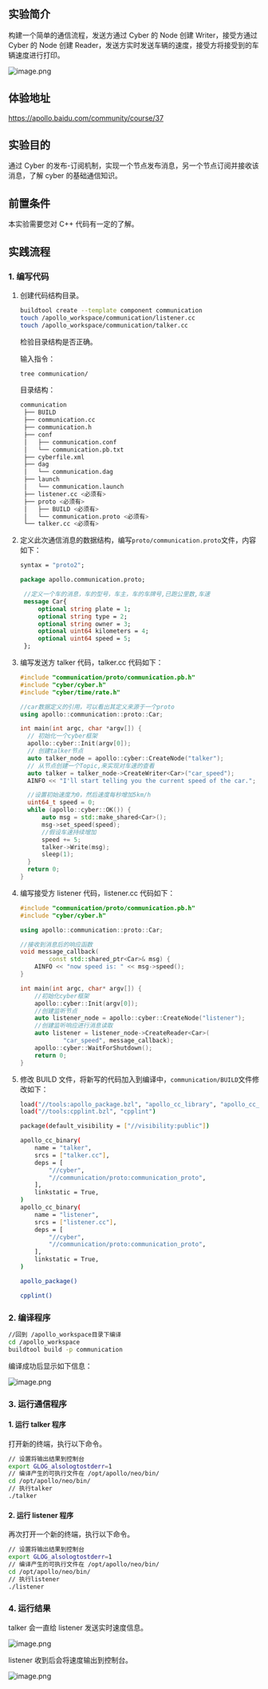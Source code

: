 ## 实验简介

构建一个简单的通信流程，发送方通过 Cyber 的 Node 创建 Writer，接受方通过 Cyber 的 Node 创建 Reader，发送方实时发送车辆的速度，接受方将接受到的车辆速度进行打印。

![image.png](https://bce.bdstatic.com/doc/Apollo-Homepage-Document/Apollo_Beta_Doc/image_9baa590.png)

## 体验地址

https://apollo.baidu.com/community/course/37

## 实验目的

通过 Cyber 的发布-订阅机制，实现一个节点发布消息，另一个节点订阅并接收该消息，了解 cyber 的基础通信知识。

## 前置条件

本实验需要您对 C++ 代码有一定的了解。

## 实践流程

### 1. 编写代码

1. 创建代码结构目录。

   ```bash
   buildtool create --template component communication
   touch /apollo_workspace/communication/listener.cc
   touch /apollo_workspace/communication/talker.cc
   ```

   检验目录结构是否正确。

   输入指令：

   ```bash
   tree communication/
   ```

   目录结构：

   ```bash
   communication
    ├── BUILD
    ├── communication.cc
    ├── communication.h
    ├── conf
    │   ├── communication.conf
    │   └── communication.pb.txt
    ├── cyberfile.xml
    ├── dag
    │   └── communication.dag
    ├── launch
    │   └── communication.launch
    ├── listener.cc <必须有>
    ├── proto <必须有>
    │   ├── BUILD <必须有>
    │   └── communication.proto <必须有>
    └── talker.cc <必须有>
   ```

2. 定义此次通信消息的数据结构，编写`proto/communication.proto`文件，内容如下：

   ```proto
   syntax = "proto2";

   package apollo.communication.proto;

    //定义一个车的消息，车的型号，车主，车的车牌号,已跑公里数,车速
    message Car{
        optional string plate = 1;
        optional string type = 2;
        optional string owner = 3;
        optional uint64 kilometers = 4;
        optional uint64 speed = 5;
    };
   ```

3. 编写发送方 talker 代码，talker.cc 代码如下：

    ```cpp
    #include "communication/proto/communication.pb.h"
    #include "cyber/cyber.h"
    #include "cyber/time/rate.h"

    //car数据定义的引用，可以看出其定义来源于一个proto
    using apollo::communication::proto::Car;

    int main(int argc, char *argv[]) {
      // 初始化一个cyber框架
      apollo::cyber::Init(argv[0]);
      // 创建talker节点
      auto talker_node = apollo::cyber::CreateNode("talker");
      // 从节点创建一个Topic,来实现对车速的查看
      auto talker = talker_node->CreateWriter<Car>("car_speed");
      AINFO << "I'll start telling you the current speed of the car.";

      //设置初始速度为0，然后速度每秒增加5km/h
      uint64_t speed = 0;
      while (apollo::cyber::OK()) {
          auto msg = std::make_shared<Car>();
          msg->set_speed(speed);
          //假设车速持续增加
          speed += 5;
          talker->Write(msg);
          sleep(1);
      }
      return 0;
    }
    ```

4. 编写接受方 listener 代码，listener.cc 代码如下：

    ```cpp
    #include "communication/proto/communication.pb.h"
    #include "cyber/cyber.h"

    using apollo::communication::proto::Car;

    //接收到消息后的响应函数
    void message_callback(
            const std::shared_ptr<Car>& msg) {
        AINFO << "now speed is: " << msg->speed();
    }

    int main(int argc, char* argv[]) {
        //初始化cyber框架
        apollo::cyber::Init(argv[0]);
        //创建监听节点
        auto listener_node = apollo::cyber::CreateNode("listener");
        //创建监听响应进行消息读取
        auto listener = listener_node->CreateReader<Car>(
                "car_speed", message_callback);
        apollo::cyber::WaitForShutdown();
        return 0;
    }
    ```

5. 修改 BUILD 文件，将新写的代码加入到编译中，`communication/BUILD`文件修改如下：

    ```bash
    load("//tools:apollo_package.bzl", "apollo_cc_library", "apollo_cc_binary", "apollo_package", "apollo_component")
    load("//tools:cpplint.bzl", "cpplint")

    package(default_visibility = ["//visibility:public"])

    apollo_cc_binary(
        name = "talker",
        srcs = ["talker.cc"],
        deps = [
            "//cyber",
            "//communication/proto:communication_proto",
        ],
        linkstatic = True,
    )
    apollo_cc_binary(
        name = "listener",
        srcs = ["listener.cc"],
        deps = [
            "//cyber",
            "//communication/proto:communication_proto",
        ],
        linkstatic = True,
    )

    apollo_package()

    cpplint()
   ```

### 2. 编译程序

```bash
//回到 /apollo_workspace目录下编译
cd /apollo_workspace
buildtool build -p communication
```

编译成功后显示如下信息：

![image.png](https://bce.bdstatic.com/doc/Apollo-Homepage-Document/Apollo_Beta_Doc/image_ff7ffc5.png)

### 3. 运行通信程序

#### 1. 运行 talker 程序

打开新的终端，执行以下命令。

```bash
// 设置将输出结果到控制台
export GLOG_alsologtostderr=1
// 编译产生的可执行文件在 /opt/apollo/neo/bin/
cd /opt/apollo/neo/bin/
// 执行talker
./talker
```

#### 2. 运行 listener 程序

再次打开一个新的终端，执行以下命令。

```bash
// 设置将输出结果到控制台
export GLOG_alsologtostderr=1
// 编译产生的可执行文件在 /opt/apollo/neo/bin/
cd /opt/apollo/neo/bin/
// 执行listener
./listener
```

### 4. 运行结果

talker 会一直给 listener 发送实时速度信息。

![image.png](https://bce.bdstatic.com/doc/Apollo-Homepage-Document/Apollo_Beta_Doc/image_151fd6c.png)

listener 收到后会将速度输出到控制台。

![image.png](https://bce.bdstatic.com/doc/Apollo-Homepage-Document/Apollo_Beta_Doc/image_a5150d7.png)
